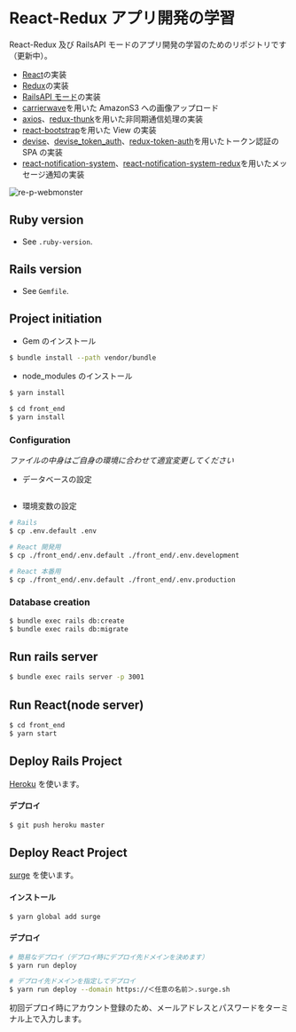 # React-Redux アプリ開発の学習

React-Redux 及び RailsAPI モードのアプリ開発の学習のためのリポジトリです（更新中）。

- [React](https://reactjs.org/)の実装
- [Redux](https://redux.js.org/)の実装
- [RailsAPI モード](https://railsguides.jp/api_app.html)の実装
- [carrierwave](https://github.com/carrierwaveuploader/carrierwave)を用いた AmazonS3 への画像アップロード
- [axios](https://github.com/axios/axios)、[redux-thunk](https://github.com/reduxjs/redux-thunk)を用いた非同期通信処理の実装
- [react-bootstrap](https://react-bootstrap.github.io/)を用いた View の実装
- [devise](https://github.com/plataformatec/devise)、[devise_token_auth](https://github.com/lynndylanhurley/devise_token_auth)、[redux-token-auth](https://github.com/kylecorbelli/redux-token-auth)を用いたトークン認証の SPA の実装
- [react-notification-system](https://github.com/igorprado/react-notification-system)、[react-notification-system-redux](https://github.com/gor181/react-notification-system-redux)を用いたメッセージ通知の実装

![re-p-webmonster](https://user-images.githubusercontent.com/31361778/55527683-18773880-56d5-11e9-8ee3-c06c0afa3102.gif)

## Ruby version

- See `.ruby-version`.

## Rails version

- See `Gemfile`.

## Project initiation

- Gem のインストール

```bash
$ bundle install --path vendor/bundle
```

- node_modules のインストール

```bash
$ yarn install

$ cd front_end
$ yarn install
```

### Configuration

_ファイルの中身はご自身の環境に合わせて適宜変更してください_

- データベースの設定

```bash

```

- 環境変数の設定

```bash
# Rails
$ cp .env.default .env

# React 開発用
$ cp ./front_end/.env.default ./front_end/.env.development

# React 本番用
$ cp ./front_end/.env.default ./front_end/.env.production
```

### Database creation

```bash
$ bundle exec rails db:create
$ bundle exec rails db:migrate
```

## Run rails server

```bash
$ bundle exec rails server -p 3001
```

## Run React(node server)

```bash
$ cd front_end
$ yarn start
```

## Deploy Rails Project

[Heroku](https://jp.heroku.com/) を使います。

#### デプロイ

```bash
$ git push heroku master
```

## Deploy React Project

[surge](https://surge.sh/) を使います。

#### インストール

```bash
$ yarn global add surge
```

#### デプロイ

```bash
# 簡易なデプロイ（デプロイ時にデプロイ先ドメインを決めます）
$ yarn run deploy

# デプロイ先ドメインを指定してデプロイ
$ yarn run deploy --domain https://＜任意の名前＞.surge.sh
```

初回デプロイ時にアカウント登録のため、メールアドレスとパスワードをターミナル上で入力します。
